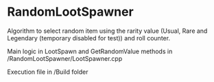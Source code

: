 # RandomLootSpawner

Algorithm to select random item using the rarity value (Usual, Rare and Legendary (temporary disabled for test)) and roll counter.

Main logic in LootSpawn and GetRandomValue methods in /RandomLootSpawner/LootSpawner.cpp

Execution file in /Build folder
